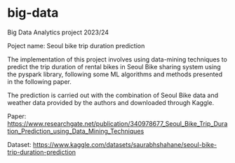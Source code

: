 # big-data
Big Data Analytics project 2023/24

Poject name: Seoul bike trip duration prediction

The implementation of this project involves using data-mining techniques to predict the trip duration of rental bikes in Seoul Bike sharing system using the pyspark library, following some ML algorithms and methods presented in the following paper.

The prediction is carried out with the combination of Seoul Bike data and weather data provided by the authors and downloaded through Kaggle.

Paper: https://www.researchgate.net/publication/340978677_Seoul_Bike_Trip_Duration_Prediction_using_Data_Mining_Techniques

Dataset: https://www.kaggle.com/datasets/saurabhshahane/seoul-bike-trip-duration-prediction
